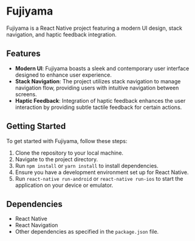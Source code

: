# Fujiyama

Fujiyama is a React Native project featuring a modern UI design, stack navigation, and haptic feedback integration. 

## Features
- **Modern UI**: Fujiyama boasts a sleek and contemporary user interface designed to enhance user experience.
- **Stack Navigation**: The project utilizes stack navigation to manage navigation flow, providing users with intuitive navigation between screens.
- **Haptic Feedback**: Integration of haptic feedback enhances the user interaction by providing subtle tactile feedback for certain actions.

## Getting Started
To get started with Fujiyama, follow these steps:

1. Clone the repository to your local machine.
2. Navigate to the project directory.
3. Run `npm install` or `yarn install` to install dependencies.
4. Ensure you have a development environment set up for React Native.
5. Run `react-native run-android` or `react-native run-ios` to start the application on your device or emulator.

## Dependencies
- React Native
- React Navigation
- Other dependencies as specified in the `package.json` file.